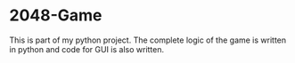 # 2048-Game
This is part of my python project. The complete logic of the game is written in python and code for GUI is also written.
